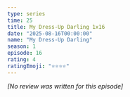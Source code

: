 ```yaml
---
type: series
time: 25
title: My Dress-Up Darling 1x16
date: "2025-08-16T00:00:00"
name: "My Dress-Up Darling"
season: 1
episode: 16
rating: 4
ratingEmoji: "⭐️⭐️⭐️⭐️"
---
```


_[No review was written for this episode]_